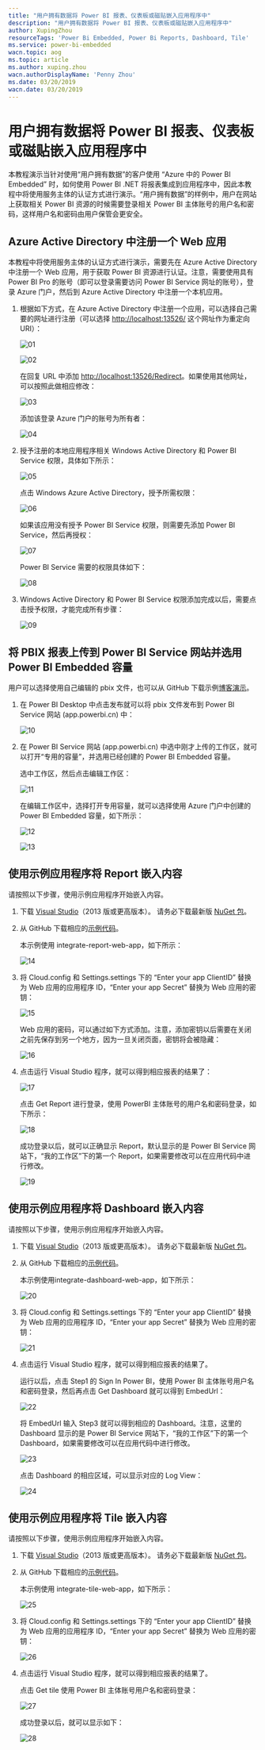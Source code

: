 ```yaml
---
title: "用户拥有数据将 Power BI 报表、仪表板或磁贴嵌入应用程序中"
description: "用户拥有数据将 Power BI 报表、仪表板或磁贴嵌入应用程序中"
author: XupingZhou
resourceTags: 'Power Bi Embedded, Power Bi Reports, Dashboard, Tile'
ms.service: power-bi-embedded
wacn.topic: aog
ms.topic: article
ms.author: xuping.zhou
wacn.authorDisplayName: 'Penny Zhou'
ms.date: 03/20/2019
wacn.date: 03/20/2019
---
```


# 用户拥有数据将 Power BI 报表、仪表板或磁贴嵌入应用程序中

本教程演示当针对使用“用户拥有数据”的客户使用 “Azure 中的 Power BI Embedded” 时，如何使用 Power BI .NET 将报表集成到应用程序中，因此本教程中将使用服务主体的认证方式进行演示。“用户拥有数据”的样例中，用户在网站上获取相关 Power BI 资源的时候需要登录相关 Power BI 主体账号的用户名和密码，这样用户名和密码由用户保管会更安全。

## Azure Active Directory 中注册一个 Web 应用

本教程中将使用服务主体的认证方式进行演示，需要先在 Azure Active Directory 中注册一个 Web 应用，用于获取 Power BI 资源进行认证。注意，需要使用具有 Power BI Pro 的账号（即可以登录需要访问 Power BI Service 网址的账号），登录 Azure 门户，然后到 Azure Active Directory 中注册一个本机应用。

1. 根据如下方式，在 Azure Active Directory 中注册一个应用，可以选择自己需要的网址进行注册（可以选择 <http://localhost:13526/> 这个网址作为重定向 URI）：

    ![01](media/aog-power-bi-embedded-howto-data-owned-by-user-embed-powerbi-reports-dashboards-or-tiles-into-app/01.png "01")

    ![02](media/aog-power-bi-embedded-howto-data-owned-by-user-embed-powerbi-reports-dashboards-or-tiles-into-app/02.png "02")

    在回复 URL 中添加 <http://localhost:13526/Redirect>。如果使用其他网址，可以按照此做相应修改：

    ![03](media/aog-power-bi-embedded-howto-data-owned-by-user-embed-powerbi-reports-dashboards-or-tiles-into-app/03.png "03")

    添加该登录 Azure 门户的账号为所有者：

    ![04](media/aog-power-bi-embedded-howto-data-owned-by-user-embed-powerbi-reports-dashboards-or-tiles-into-app/04.png "04")

2. 授予注册的本地应用程序相关 Windows Active Directory 和 Power BI Service 权限，具体如下所示：

    ![05](media/aog-power-bi-embedded-howto-data-owned-by-user-embed-powerbi-reports-dashboards-or-tiles-into-app/05.png "05")

    点击 Windows Azure Active Directory，授予所需权限：

    ![06](media/aog-power-bi-embedded-howto-data-owned-by-user-embed-powerbi-reports-dashboards-or-tiles-into-app/06.png "06")

    如果该应用没有授予 Power BI Service 权限，则需要先添加 Power BI Service，然后再授权：

    ![07](media/aog-power-bi-embedded-howto-data-owned-by-user-embed-powerbi-reports-dashboards-or-tiles-into-app/07.png "07")

    Power BI Service 需要的权限具体如下：

    ![08](media/aog-power-bi-embedded-howto-data-owned-by-user-embed-powerbi-reports-dashboards-or-tiles-into-app/08.png "08")

3. Windows Active Directory 和 Power BI Service 权限添加完成以后，需要点击授予权限，才能完成所有步骤：

    ![09](media/aog-power-bi-embedded-howto-data-owned-by-user-embed-powerbi-reports-dashboards-or-tiles-into-app/09.png "09")

## 将 PBIX 报表上传到 Power BI Service 网站并选用 Power BI Embedded 容量

用户可以选择使用自己编辑的 pbix 文件，也可以从 GitHub 下载示例[博客演示](https://github.com/Microsoft/powerbi-desktop-samples)。

1. 在 Power BI Desktop 中点击发布就可以将 pbix 文件发布到 Power BI Service 网站 (app.powerbi.cn) 中：

    ![10](media/aog-power-bi-embedded-howto-data-owned-by-user-embed-powerbi-reports-dashboards-or-tiles-into-app/10.png "10")

2. 在 Power BI Service 网站 (app.powerbi.cn) 中选中刚才上传的工作区，就可以打开“专用的容量”，并选用已经创建的 Power BI Embedded 容量。

    选中工作区，然后点击编辑工作区：

    ![11](media/aog-power-bi-embedded-howto-data-owned-by-user-embed-powerbi-reports-dashboards-or-tiles-into-app/11.png "11")

    在编辑工作区中，选择打开专用容量，就可以选择使用 Azure 门户中创建的 Power BI Embedded 容量，如下所示：

    ![12](media/aog-power-bi-embedded-howto-data-owned-by-user-embed-powerbi-reports-dashboards-or-tiles-into-app/12.png "12")

    ![13](media/aog-power-bi-embedded-howto-data-owned-by-user-embed-powerbi-reports-dashboards-or-tiles-into-app/13.png "13")

## 使用示例应用程序将 Report 嵌入内容

请按照以下步骤，使用示例应用程序开始嵌入内容。

1. 下载 [Visual Studio](https://visualstudio.microsoft.com/)（2013 版或更高版本）。 请务必下载最新版 [NuGet 包](https://www.nuget.org/profiles/powerbi)。

2. 从 GitHub 下载相应的[示例代码](https://github.com/XupingZhou/Mooncake-User-Owns-Data/tree/master)。

    本示例使用 integrate-report-web-app，如下所示：

    ![14](media/aog-power-bi-embedded-howto-data-owned-by-user-embed-powerbi-reports-dashboards-or-tiles-into-app/14.png "14")

3. 将 Cloud.config 和 Settings.settings 下的 “Enter your app ClientID” 替换为 Web 应用的应用程序 ID，“Enter your app Secret” 替换为 Web 应用的密钥：

    ![15](media/aog-power-bi-embedded-howto-data-owned-by-user-embed-powerbi-reports-dashboards-or-tiles-into-app/15.png "15")

    Web 应用的密码，可以通过如下方式添加。注意，添加密钥以后需要在关闭之前先保存到另一个地方，因为一旦关闭页面，密钥将会被隐藏：

    ![16](media/aog-power-bi-embedded-howto-data-owned-by-user-embed-powerbi-reports-dashboards-or-tiles-into-app/16.png "16")

4. 点击运行 Visual Studio 程序，就可以得到相应报表的结果了：

    ![17](media/aog-power-bi-embedded-howto-data-owned-by-user-embed-powerbi-reports-dashboards-or-tiles-into-app/17.png "17")

    点击 Get Report 进行登录，使用 PowerBI 主体账号的用户名和密码登录，如下所示：

    ![18](media/aog-power-bi-embedded-howto-data-owned-by-user-embed-powerbi-reports-dashboards-or-tiles-into-app/18.png "18")

    成功登录以后，就可以正确显示 Report，默认显示的是 Power BI Service 网站下，“我的工作区”下的第一个 Report，如果需要修改可以在应用代码中进行修改。

    ![19](media/aog-power-bi-embedded-howto-data-owned-by-user-embed-powerbi-reports-dashboards-or-tiles-into-app/19.png "19")

## 使用示例应用程序将 Dashboard 嵌入内容

请按照以下步骤，使用示例应用程序开始嵌入内容。

1. 下载 [Visual Studio](https://visualstudio.microsoft.com/)（2013 版或更高版本）。 请务必下载最新版 [NuGet 包](https://www.nuget.org/profiles/powerbi)。

2. 从 GitHub 下载相应的[示例代码](https://github.com/XupingZhou/Mooncake-User-Owns-Data/tree/master)。

    本示例使用integrate-dashboard-web-app，如下所示：

    ![20](media/aog-power-bi-embedded-howto-data-owned-by-user-embed-powerbi-reports-dashboards-or-tiles-into-app/20.png "20")

3. 将 Cloud.config 和 Settings.settings 下的 “Enter your app ClientID” 替换为 Web 应用的应用程序 ID，“Enter your app Secret” 替换为 Web 应用的密钥：

    ![21](media/aog-power-bi-embedded-howto-data-owned-by-user-embed-powerbi-reports-dashboards-or-tiles-into-app/21.png "21")

4. 点击运行 Visual Studio 程序，就可以得到相应报表的结果了。

    运行以后，点击 Step1 的 Sign In Power BI，使用 Power BI 主体账号用户名和密码登录，然后再点击 Get Dashboard 就可以得到 EmbedUrl：

    ![22](media/aog-power-bi-embedded-howto-data-owned-by-user-embed-powerbi-reports-dashboards-or-tiles-into-app/22.png "22")

    将 EmbedUrl 输入 Step3 就可以得到相应的 Dashboard。注意，这里的 Dashboard 显示的是 Power BI Service 网站下，“我的工作区”下的第一个 Dashboard，如果需要修改可以在应用代码中进行修改。

    ![23](media/aog-power-bi-embedded-howto-data-owned-by-user-embed-powerbi-reports-dashboards-or-tiles-into-app/23.png "23")

    点击 Dashboard 的相应区域，可以显示对应的 Log View：

    ![24](media/aog-power-bi-embedded-howto-data-owned-by-user-embed-powerbi-reports-dashboards-or-tiles-into-app/24.png "24")

## 使用示例应用程序将 Tile 嵌入内容

请按照以下步骤，使用示例应用程序开始嵌入内容。

1. 下载 [Visual Studio](https://visualstudio.microsoft.com/)（2013 版或更高版本）。 请务必下载最新版 [NuGet 包](https://www.nuget.org/profiles/powerbi)。

2. 从 GitHub 下载相应的[示例代码](https://github.com/XupingZhou/Mooncake-User-Owns-Data/tree/master)。

    本示例使用 integrate-tile-web-app，如下所示：

    ![25](media/aog-power-bi-embedded-howto-data-owned-by-user-embed-powerbi-reports-dashboards-or-tiles-into-app/25.png "25")

3. 将 Cloud.config 和 Settings.settings 下的 “Enter your app ClientID” 替换为 Web 应用的应用程序 ID，“Enter your app Secret” 替换为 Web 应用的密钥：

    ![26](media/aog-power-bi-embedded-howto-data-owned-by-user-embed-powerbi-reports-dashboards-or-tiles-into-app/26.png "26")

4. 点击运行 Visual Studio 程序，就可以得到相应报表的结果了。

    点击 Get tile 使用 Power BI 主体账号用户名和密码登录：

    ![27](media/aog-power-bi-embedded-howto-data-owned-by-user-embed-powerbi-reports-dashboards-or-tiles-into-app/27.png "27")

    成功登录以后，就可以显示如下：

    ![28](media/aog-power-bi-embedded-howto-data-owned-by-user-embed-powerbi-reports-dashboards-or-tiles-into-app/28.png "28")